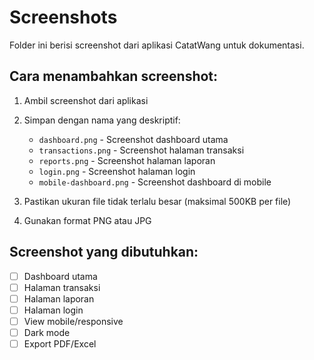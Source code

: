 # Screenshots

Folder ini berisi screenshot dari aplikasi CatatWang untuk dokumentasi.

## Cara menambahkan screenshot:

1. Ambil screenshot dari aplikasi
2. Simpan dengan nama yang deskriptif:
   - `dashboard.png` - Screenshot dashboard utama
   - `transactions.png` - Screenshot halaman transaksi
   - `reports.png` - Screenshot halaman laporan
   - `login.png` - Screenshot halaman login
   - `mobile-dashboard.png` - Screenshot dashboard di mobile

3. Pastikan ukuran file tidak terlalu besar (maksimal 500KB per file)
4. Gunakan format PNG atau JPG

## Screenshot yang dibutuhkan:

- [ ] Dashboard utama
- [ ] Halaman transaksi
- [ ] Halaman laporan
- [ ] Halaman login
- [ ] View mobile/responsive
- [ ] Dark mode
- [ ] Export PDF/Excel

